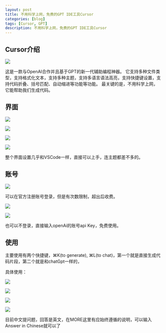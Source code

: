```yaml
---
layout: post
title: 不用科学上网，免费的GPT IDE工具Cursor
categories: [blog]
tags: [Cursor, GPT]
description: 不用科学上网，免费的GPT IDE工具Cursor
---
```


## Cursor介绍

![](../img/uploads/2023/11.png)

这是一款与OpenAI合作并且基于GPT的新一代辅助编程神器。
它支持多种文件类型，支持格式化文本，支持多种主题，支持多语言语法高亮，支持快捷键设置，支持代码折叠、括号匹配、自动缩进等功能等功能。
最关键的是，不用科学上网，它能帮助我们生成代码。

## 界面

![](../img/uploads/2023/12.png)

![](../img/uploads/2023/15.png)

![](../img/uploads/2023/13.png)

![](../img/uploads/2023/14.png)

整个界面设置几乎和VSCode一样，直接可以上手，连主题都差不多的。

## 账号

![](../img/uploads/2023/16.png)

可以在官方注册账号登录，但是有次数限制，超出后收费。

![](../img/uploads/2023/15.png)

![](../img/uploads/2023/17.png)

也可以不登录，直接输入openAi的账号api Key，免费使用。


## 使用

主要使用有两个快捷键，⌘K(to generate), ⌘L(to chat)，第一个就是直接生成代码片段，第二个就是和chatGpt一样的，

具体使用：

![](../img/uploads/2023/18.png)

![](../img/uploads/2023/19.png)

![](../img/uploads/2023/20.png)

![](../img/uploads/2023/21.png)

目前中文提问题，回答是英文，在MORE这里有应始终遵循的说明，可以输入Answer in Chinese就可以了

